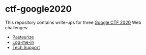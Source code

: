 # ctf-google2020

This repository contains write-ups for three [Google CTF 2020](https://capturetheflag.withgoogle.com/) Web challenges:

* [Pasteurize](https://github.com/weibell/ctf-google2020/tree/master/pasteurize)
* [Log-me-in](https://github.com/weibell/ctf-google2020/tree/master/log-me-in)
* [Tech Support](https://github.com/weibell/ctf-google2020/tree/master/tech-support)
